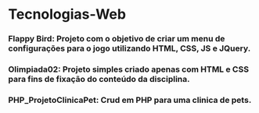 # Tecnologias-Web

### Flappy Bird: Projeto com o objetivo de criar um menu de configurações para o jogo utilizando HTML, CSS, JS e JQuery.

### Olimpiada02: Projeto simples criado apenas com HTML e CSS para fins de fixação do conteúdo da disciplina.

### PHP_ProjetoClinicaPet: Crud em PHP para uma clinica de pets.